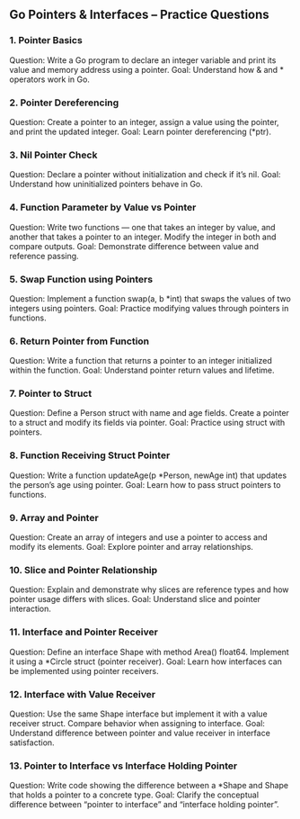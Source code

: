 ## Go Pointers & Interfaces – Practice Questions

### 1. Pointer Basics

Question:
Write a Go program to declare an integer variable and print its value and memory address using a pointer.
Goal: Understand how & and \* operators work in Go.

### 2. Pointer Dereferencing

Question:
Create a pointer to an integer, assign a value using the pointer, and print the updated integer.
Goal: Learn pointer dereferencing (\*ptr).

### 3. Nil Pointer Check

Question:
Declare a pointer without initialization and check if it’s nil.
Goal: Understand how uninitialized pointers behave in Go.

### 4. Function Parameter by Value vs Pointer

Question:
Write two functions — one that takes an integer by value, and another that takes a pointer to an integer.
Modify the integer in both and compare outputs.
Goal: Demonstrate difference between value and reference passing.

### 5. Swap Function using Pointers

Question:
Implement a function swap(a, b \*int) that swaps the values of two integers using pointers.
Goal: Practice modifying values through pointers in functions.

### 6. Return Pointer from Function

Question:
Write a function that returns a pointer to an integer initialized within the function.
Goal: Understand pointer return values and lifetime.

### 7. Pointer to Struct

Question:
Define a Person struct with name and age fields.
Create a pointer to a struct and modify its fields via pointer.
Goal: Practice using struct with pointers.

### 8. Function Receiving Struct Pointer

Question:
Write a function updateAge(p \*Person, newAge int) that updates the person’s age using pointer.
Goal: Learn how to pass struct pointers to functions.

### 9. Array and Pointer

Question:
Create an array of integers and use a pointer to access and modify its elements.
Goal: Explore pointer and array relationships.

### 10. Slice and Pointer Relationship

Question:
Explain and demonstrate why slices are reference types and how pointer usage differs with slices.
Goal: Understand slice and pointer interaction.

### 11. Interface and Pointer Receiver

Question:
Define an interface Shape with method Area() float64.
Implement it using a \*Circle struct (pointer receiver).
Goal: Learn how interfaces can be implemented using pointer receivers.

### 12. Interface with Value Receiver

Question:
Use the same Shape interface but implement it with a value receiver struct.
Compare behavior when assigning to interface.
Goal: Understand difference between pointer and value receiver in interface satisfaction.

### 13. Pointer to Interface vs Interface Holding Pointer

Question:
Write code showing the difference between a \*Shape and Shape that holds a pointer to a concrete type.
Goal: Clarify the conceptual difference between “pointer to interface” and “interface holding pointer”.
